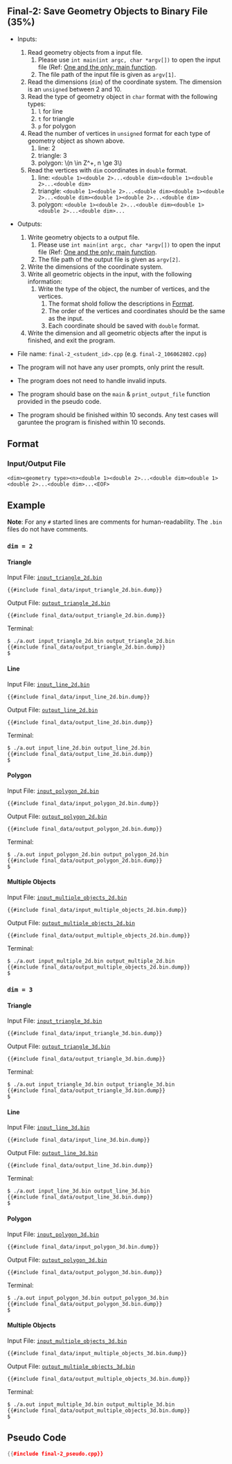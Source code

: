 ## Final-2: Save Geometry Objects to Binary File (35%)

* Inputs:
  1. Read geometry objects from a input file.
     1. Please use `int main(int argc, char *argv[])` to open the input file (Ref: [One and the only: main function](https://stevenokm.github.io/i2p-nthu-math/i2p1/function/lecture_10.html#one-and-the-only-main-function).
     2. The file path of the input file is given as `argv[1]`.
  2. Read the dimensions (`dim`) of the coordinate system. The dimension is an `unsigned` between 2 and 10.
  3. Read the type of geometry object in `char` format with the following types:
     1. `l` for line
     2. `t` for triangle
     3. `p` for polygon
  4. Read the number of vertices in `unsigned` format for each type of geometry object as shown above.
     1. line: 2
     2. triangle: 3
     3. polygon: \\(n \in Z^+, n \ge 3\\)
  5. Read the vertices with `dim` coordinates in `double` format.
     1. line: `<double 1><double 2>...<double dim><double 1><double 2>...<double dim>`
     2. triangle: `<double 1><double 2>...<double dim><double 1><double 2>...<double dim><double 1><double 2>...<double dim>`
     3. polygon: `<double 1><double 2>...<double dim><double 1><double 2>...<double dim>...`
* Outputs: 
  1. Write geometry objects to a output file.
     1. Please use `int main(int argc, char *argv[])` to open the input file (Ref: [One and the only: main function](https://stevenokm.github.io/i2p-nthu-math/i2p1/function/lecture_10.html#one-and-the-only-main-function).
     2. The file path of the output file is given as `argv[2]`.
  2. Write the dimensions of the coordinate system.
  3. Write all geometric objects in the input, with the following information:
     1. Write the type of the object, the number of vertices, and the vertices.
        1. The format shold follow the descriptions in [Format](#format).
        2. The order of the vertices and coordinates should be the same as the input.
        3. Each coordinate should be saved with `double` format.
  4. Write the dimension and all geometric objects after the input is finished, and exit the program.
* File name: `final-2_<student_id>.cpp` (e.g. `final-2_106062802.cpp`)

* The program will not have any user prompts, only print the result.
* The program does not need to handle invalid inputs.
* The program should base on the `main` & `print_output_file` function provided in the pseudo code.
* The program should be finished within 10 seconds. Any test cases will garuntee the program is finished within 10 seconds.

## Format

### Input/Output File

```text
<dim><geometry type><n><double 1><double 2>...<double dim><double 1><double 2>...<double dim>...<EOF>
```

## Example

**Note**: For any `#` started lines are comments for human-readability. The `.bin` files do not have comments.

### `dim = 2`

#### Triangle

Input File: [`input_triangle_2d.bin`](final_data/input_triangle_2d.bin)

``` text
{{#include final_data/input_triangle_2d.bin.dump}}
```

Output File: [`output_triangle_2d.bin`](final_data/output_triangle_2d.bin)

``` text
{{#include final_data/output_triangle_2d.bin.dump}}
```

Terminal:

```console
$ ./a.out input_triangle_2d.bin output_triangle_2d.bin
{{#include final_data/output_triangle_2d.bin.dump}}
$
```

#### Line

Input File: [`input_line_2d.bin`](final_data/input_line_2d.bin)

``` text
{{#include final_data/input_line_2d.bin.dump}}
```

Output File: [`output_line_2d.bin`](final_data/output_line_2d.bin)

``` text
{{#include final_data/output_line_2d.bin.dump}}
```

Terminal:

```console
$ ./a.out input_line_2d.bin output_line_2d.bin
{{#include final_data/output_line_2d.bin.dump}}
$
```

#### Polygon

Input File: [`input_polygon_2d.bin`](final_data/input_polygon_2d.bin)

``` text
{{#include final_data/input_polygon_2d.bin.dump}}
```

Output File: [`output_polygon_2d.bin`](final_data/output_polygon_2d.bin)

``` text
{{#include final_data/output_polygon_2d.bin.dump}}
```

Terminal:

```console
$ ./a.out input_polygon_2d.bin output_polygon_2d.bin
{{#include final_data/output_polygon_2d.bin.dump}}
$
```

#### Multiple Objects

Input File: [`input_multiple_objects_2d.bin`](final_data/input_multiple_objects_2d.bin)

``` text
{{#include final_data/input_multiple_objects_2d.bin.dump}}
```

Output File: [`output_multiple_objects_2d.bin`](final_data/output_multiple_objects_2d.bin)

``` text
{{#include final_data/output_multiple_objects_2d.bin.dump}}
```

Terminal:

```console
$ ./a.out input_multiple_2d.bin output_multiple_2d.bin
{{#include final_data/output_multiple_objects_2d.bin.dump}}
$
```

### `dim = 3`

#### Triangle

Input File: [`input_triangle_3d.bin`](final_data/input_triangle_3d.bin)

``` text
{{#include final_data/input_triangle_3d.bin.dump}}
```

Output File: [`output_triangle_3d.bin`](final_data/output_triangle_3d.bin)

``` text
{{#include final_data/output_triangle_3d.bin.dump}}
```

Terminal:

```console
$ ./a.out input_triangle_3d.bin output_triangle_3d.bin
{{#include final_data/output_triangle_3d.bin.dump}}
$
```

#### Line

Input File: [`input_line_3d.bin`](final_data/input_line_3d.bin)

``` text
{{#include final_data/input_line_3d.bin.dump}}
```

Output File: [`output_line_3d.bin`](final_data/output_line_3d.bin)

``` text
{{#include final_data/output_line_3d.bin.dump}}
```

Terminal:

```console
$ ./a.out input_line_3d.bin output_line_3d.bin
{{#include final_data/output_line_3d.bin.dump}} 
$
```

#### Polygon

Input File: [`input_polygon_3d.bin`](final_data/input_polygon_3d.bin)

``` text
{{#include final_data/input_polygon_3d.bin.dump}}
```

Output File: [`output_polygon_3d.bin`](final_data/output_polygon_3d.bin)

``` text
{{#include final_data/output_polygon_3d.bin.dump}}
```

Terminal:

```console
$ ./a.out input_polygon_3d.bin output_polygon_3d.bin
{{#include final_data/output_polygon_3d.bin.dump}}
$
```

#### Multiple Objects

Input File: [`input_multiple_objects_3d.bin`](final_data/input_multiple_objects_3d.bin)

``` text
{{#include final_data/input_multiple_objects_3d.bin.dump}}
```

Output File: [`output_multiple_objects_3d.bin`](final_data/output_multiple_objects_3d.bin)

``` text
{{#include final_data/output_multiple_objects_3d.bin.dump}}
```

Terminal:

```console
$ ./a.out input_multiple_3d.bin output_multiple_3d.bin
{{#include final_data/output_multiple_objects_3d.bin.dump}}
$
```

## Pseudo Code

```c++
{{#include final-2_pseudo.cpp}}
```